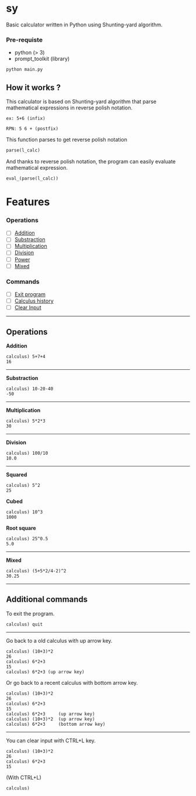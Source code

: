 # sy

Basic calculator written in Python using Shunting-yard algorithm.

### Pre-requiste
- python (> 3)
- prompt_toolkit (library)

```
python main.py
```

## How it works ?

This calculator is based on Shunting-yard algorithm that parse mathematical expressions in reverse polish notation.

```
ex: 5+6 (infix)

RPN: 5 6 + (postfix)
```

This function parses to get reverse polish notation
```py
parse(l_calc)
```

And thanks to reverse polish notation, the program can easily evaluate mathematical expression.

```py
eval_(parse(l_calc))
```

# Features
### Operations
- [ ] [Addition](#addition)
- [ ] [Substraction](#substraction)
- [ ] [Multiplication](#multiplication)
- [ ] [Division](#division)
- [ ] [Power](#power)
- [ ] [Mixed](#mixed)

### Commands
- [ ] [Exit program](#exit)
- [ ] [Calculus history](#history)
- [ ] [Clear Input](#clear)

---

## Operations
<div id ="addition">

**Addition**
```
calculus) 5+7+4
16
```
</div>

---

<div id ="substraction">

**Substraction**
```
calculus) 10-20-40
-50
```
</div>

---

<div id ="multiplication">

**Multiplication**
```
calculus) 5*2*3
30
```
</div>

---

<div id ="division">

**Division**
```
calculus) 100/10
10.0
```
</div>

---

<div id="power">

**Squared**
```
calculus) 5^2
25
```

**Cubed**
```
calculus) 10^3
1000
```

**Root square**
```
calculus) 25^0.5
5.0
```

</div>

---

<div id="mixed">

**Mixed**
```
calculus) (5+5*2/4-2)^2
30.25
```
</div>

--- 

## Additional commands

<div id="exit">

To exit the program.
```
calculus) quit
```

</div>

---

<div id="history">

Go back to a old calculus with up arrow key.
```
calculus) (10+3)*2
26
calculus) 6*2+3
15
calculus) 6*2+3 (up arrow key)
```

Or go back to a recent calculus with bottom arrow key.
```
calculus) (10+3)*2
26
calculus) 6*2+3
15
calculus) 6*2+3     (up arrow key)
calculus) (10+3)*2  (up arrow key)
calculus) 6*2+3     (bottom arrow key)
```

</div>

---

<div id="clear">
You can clear input with CTRL+L key.

```
calculus) (10+3)*2
26
calculus) 6*2+3
15
```

(With CTRL+L)
```
calculus)
```


